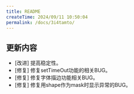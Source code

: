 ```yaml
---
title: README
createTime: 2024/09/11 10:50:04
permalink: /docs/3i4tamto/
---
```

## 更新内容

* [改进] 提高稳定性。
* [修复] 修复setTimeOut功能的相关BUG。
* [修复] 修复字体描边功能相关BUG。
* [修复] 修复用shape作为mask时显示异常的BUG。
